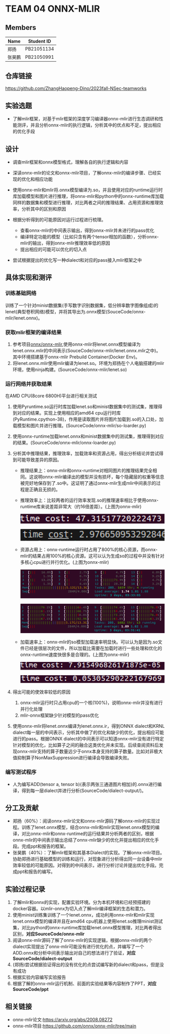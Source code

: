 # TEAM 04 ONNX-MLIR
## Members
| Name | Student ID |
| ---- | ----- | 
| 郑扬  | PB21051134 |
| 张昊鹏 |PB21050991 |

## 仓库链接

https://github.com/ZhangHaopeng-Dino/2023fall-NSec-teamworks

## 实验选题
- 了解mlir框架，对基于mlir框架的深度学习编译器onnx-mlir进行生态调研和性能测评，并且分析onnx-mlir的执行逻辑，分析其中的优点和不足，提出相应的优化手段

## 设计

- 调查mlir框架和onnx模型格式，理解各自的执行逻辑和内容
- 深读onnx-mlir的论文和onnx-mlir项目，了解onnx-mlir的编译步骤、已经实现的优化和相应功能
- 使用onnx-mlir和mlir将.onnx模型编译为.so，并且使用对应的runtime运行时库加载模型和图片进行推理，将onnx-mlir和python中的onnx-runtime库加载同样的数据集和模型进行推理，对比两者之间的推理结果、占用资源和推理效率，分析其中的区别和原因
- 根据分析得到的可能原因对运行过程进行梳理。
  - 查看onnx-mlir的中间表示输出，得到onnx-mlir并未进行的pass优化
  - 编译特定功能的模型（比如只含有两个tensor相加的函数），分析onnx-mlir的输出，得到onnx-mlir推理效率低的原因
  - 提出相应的可能可以优化的切入点

- 尝试根据提出的优化写一种dialect和对应的pass接入mlir框架之中

## 具体实现和测评

### 训练基础网络

训练了一个针对minist数据集(手写数字识别数据集，低分辨率数字图像组成)的lenet(典型卷积网络)模型，并将其导出为.onnx模型(SouceCode/onnx-mlir/lenet.onnx)。

### 获取mlir框架的编译结果

1. 参考项目[onnx/onnx-mlir](https://github.com/onnx/onnx-mlir),使用onnx-mlir将lenet.onnx模型编译为lenet.onnx.mlir的中间表示(SouceCode/onnx-mlir/lenet.onnx.mlir之中)。其中环境搭建基于onnx-mlir Prebuild Container(Docker Env)。
2. 将lenet.onnx.mlir使用mlir编译为lenet.so。环境为郑扬在个人电脑搭建的mlir环境，使用ninja构建。(SourceCode/onnx-mlir/lenet.so)

### 运行网络并获取结果

在AMD CPU(8core 6800H)平台进行相关测试

1. 使用Pyruntime.so运行时库加载lenet.so和minist数据集中的测试集，推理得到对应的结果。实现上使用相应的amd64 cpu运行时库(PyRuntime.cpython-38)，作用是读取图片并将图片加载到.so的入口处，加载模型和图片并进行推理。(SourceCode/onnx-mlir/so-loarder.py)

2. 使用onnx-runtime加载lenet.onnx和minist数据集中的测试集，推理得到对应的结果。(SourceCode/onnx-mlir/onnx-loarder.py)

3. 分析其中推理结果，推理效率，加载效率和资源占用，得出分析结论并尝试得到可能导致差异的原因。

   - 推理结果上：onnx-mlir和onnx-runtime对相同图片的推理结果完全相同。这说明onnx-mlir编译出的模型并没有损坏，每个隐藏层的权重等信息被完好地保存到了.so中。这证明了通过onnx-mlir生成mlir中间表示的过程是正确且无损的。

   - 推理效率上：比较两者的运行效率发现.so的推理速率相比于使用onnx-runtime库来说差距非常大（约16倍差距）。(上图为onnx-mlir)

     ![mlir运行时间](report/run-mlir.png)

     ![onnx_runtime运行时间](report/run-onnx.png)

   - 资源占用上：onnx-runtime运行时占用了800%的核心资源，而onnx-mlir的结果占用100%的核心资源。这可以认为生成so的过程中并没有针对多核心cpu进行并行优化。(上图为onnx-mlir)

     ![mlir占用](report/onnx-mlir.png)

     ![onnx_runtime占用](report/onnx-runtime.png)

   - 加载速率上：onnx-mlir的so模型加载速率明显快。可以认为是因为.so文件已经是很层次的文件，所以加载比需要在加载时进行一些处理和优化的onnx-runtime速度快很多是合理的。(上图为onnx-mlir)

     ![mlir加载时间](report/load-mlir.png)

     ![onnx_runtime加载时间](report/load-onnx.png)

4. 得出可能的使效率较低的原因

   1. onnx-mlir运行时只占用cpu的一个核(100%)，说明onnx-mlir并没有进行并行化处理
   2. mlir-onnx框架缺少针对模型的pass优化

5. 使用onnx-mlir将lenet.onnx编译为lenet.onnx.ir，得到ONNX dialect和KRNL dialect每一层的中间表示，分析其中做了的优化和缺少的优化，提出相应可能进行的pass。根据ONNX dialect的中间表示可以知道onnx-mlir没有进行特定针对模型的优化，比如算子之间的融合这类优化并未实现。后续查阅资料后发现onnx-mlir支持的算子数量远少于onnx本身支持的算子数量。比如对非极大值抑制算子NonMaxSuppression进行编译会导致编译失败。

### 编写测试程序

- 人为编写ADD(tensor a, tensor b){表示两张三通道图片相加}的.onnx进行编译，得到每一层dialect并进行分析(SourceCode/dialect-output/)。

## 分工及贡献

- 郑扬（60%）：阅读onnx-mlir论文和onnx-mlir源码了解onnx-mlir的实现过程。训练了lenet.onnx模型，结合onnx-mlir和mlir实现lenet.onnx模型的编译，对比onnx-mlir和onnx-runtime的运行结果并分析两者的区别，根据onnx-mlir的中间表示输出总结了onnx-mlir缺少的优化并提出相应的优化手段。完成ppt和报告的框架。
- 张昊鹏（40%）：了解mlir框架和其基本Dialect的实现。了解onnx-mlir项目。协助郑扬进行基础模型的训练和运行，对现象进行分析得出同一台设备中mlir效率较低的可能原因。对得到的中间表示，进行分析讨论并提出优化手段。完成ppt和报告的编写。

## 实验过程记录

1. 了解mlir和onnx的实现，配置实验环境。分为本机环境和已经预搭建的docker容器。以mlir-onnx为切入点了解mlir编译框架的生态和潜力。
2. 使用minist训练集训练了一个lenet.onnx，成功利用onnx-mlir和mlir实现lenet.onnx模型的编译并且在amd64 cpu机器上使用lenet.so推理minist测试集，对比python的onnx-runtime库加载lenet.onnx模型推理，对比两者得出区别，**对应SourceCode/onnx-mlir**
3. 阅读onnx-mlir源码了解了onnx-mlir的实现逻辑，根据onnx-mlir的两个dialect实现提出了onnx-mlir可能没有进行优化的点，并编写了一个ADD.onnx和分析中间表示输出对自己的想法进行了验证，**对应SourceCode/dialect-output**
4. (郑扬)尝试根据验证得出的没有优化的点尝试编写新的dialect和pass，但是没有成功
5. 根据实验内容编写实验报告
6. 根据了解的onnx-mlir运行机制、前面的实验结果等内容制作了PPT，**对应SourceCode/ppt**

## 相关链接
- onnx-mlir论文:https://arxiv.org/abs/2008.08272
- onnx-mlir项目:https://github.com/onnx/onnx-mlir/tree/main